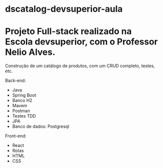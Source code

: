 # dscatalog-devsuperior-aula

# Projeto Full-stack realizado na Escola devsuperior, com o Professor Nelio Alves.

Construção de um catálogo de produtos, com um CRUD completo, testes, etc.

Back-end:

- Java
- Spring Boot
- Banco H2
- Mavem
- Postman
- Testes TDD
- JPA
- Banco de dados: Postgresql

Front-end:

- React
- Rotas
- HTML
- CSS
